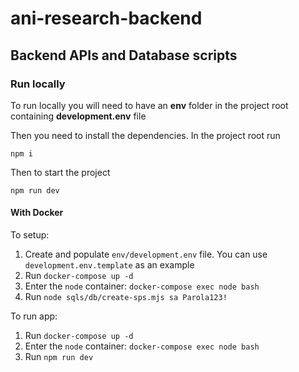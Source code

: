 # ani-research-backend
## Backend APIs and Database scripts


### Run locally

To run locally you will need to have an **env** folder in the project root containing **development.env** file

Then you need to install the dependencies. In the project root run
```
npm i
```

Then to start the project
```
npm run dev
```

#### With Docker

To setup:

1. Create and populate `env/development.env` file. You can use `development.env.template` as an example
2. Run `docker-compose up -d`
3. Enter the `node` container: `docker-compose exec node bash`
4. Run `node sqls/db/create-sps.mjs sa Parola123!`

To run app:

1. Run `docker-compose up -d`
2. Enter the `node` container: `docker-compose exec node bash`
3. Run `npm run dev`

